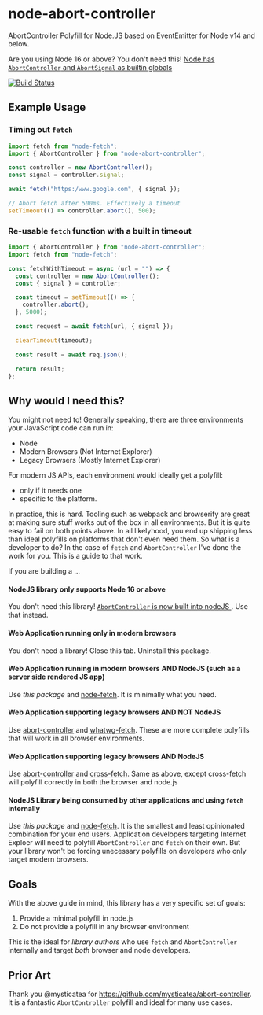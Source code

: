 # node-abort-controller

AbortController Polyfill for Node.JS based on EventEmitter for Node v14 and below.

Are you using Node 16 or above? You don't need this! [Node has `AbortController` and `AbortSignal` as builtin globals](https://nodejs.org/dist/latest-v16.x/docs/api/globals.html#class-abortcontroller)

[![Build Status](https://dev.azure.com/stfaul/node-abort-controller/_apis/build/status/southpolesteve.node-abort-controller?branchName=master)](https://dev.azure.com/stfaul/node-abort-controller/_build/latest?definitionId=3&branchName=master)

## Example Usage

### Timing out `fetch`

```javascript
import fetch from "node-fetch";
import { AbortController } from "node-abort-controller";

const controller = new AbortController();
const signal = controller.signal;

await fetch("https:/www.google.com", { signal });

// Abort fetch after 500ms. Effectively a timeout
setTimeout(() => controller.abort(), 500);
```

### Re-usable `fetch` function with a built in timeout

```javascript
import { AbortController } from "node-abort-controller";
import fetch from "node-fetch";

const fetchWithTimeout = async (url = "") => {
  const controller = new AbortController();
  const { signal } = controller;

  const timeout = setTimeout(() => {
    controller.abort();
  }, 5000);

  const request = await fetch(url, { signal });

  clearTimeout(timeout);

  const result = await req.json();

  return result;
};
```

## Why would I need this?

You might not need to! Generally speaking, there are three environments your JavaScript code can run in:

- Node
- Modern Browsers (Not Internet Explorer)
- Legacy Browsers (Mostly Internet Explorer)

For modern JS APIs, each environment would ideally get a polyfill:

- only if it needs one
- specific to the platform.

In practice, this is hard. Tooling such as webpack and browserify are great at making sure stuff works out of the box in all environments. But it is quite easy to fail on both points above. In all likelyhood, you end up shipping less than ideal polyfills on platforms that don't even need them. So what is a developer to do? In the case of `fetch` and `AbortController` I've done the work for you. This is a guide to that work.

If you are building a ...

#### NodeJS library only supports Node 16 or above

You don't need this library! [`AbortController` is now built into nodeJS ](https://nodejs.org/api/globals.html#globals_class_abortcontroller). Use that instead.

#### Web Application running only in modern browsers

You don't need a library! Close this tab. Uninstall this package.

#### Web Application running in modern browsers AND NodeJS (such as a server side rendered JS app)

Use _this package_ and [node-fetch](https://www.npmjs.com/package/node-fetch). It is minimally what you need.

#### Web Application supporting legacy browsers AND NOT NodeJS

Use [abort-controller](https://www.npmjs.com/package/abort-controller) and [whatwg-fetch](https://www.npmjs.com/package/whatwg-fetch). These are more complete polyfills that will work in all browser environments.

#### Web Application supporting legacy browsers AND NodeJS

Use [abort-controller](https://www.npmjs.com/package/abort-controller) and [cross-fetch](https://www.npmjs.com/package/cross-fetch). Same as above, except cross-fetch will polyfill correctly in both the browser and node.js

#### NodeJS Library being consumed by other applications and using `fetch` internally

Use _this package_ and [node-fetch](https://www.npmjs.com/package/node-fetch). It is the smallest and least opinionated combination for your end users. Application developers targeting Internet Exploer will need to polyfill `AbortController` and `fetch` on their own. But your library won't be forcing unecessary polyfills on developers who only target modern browsers.

## Goals

With the above guide in mind, this library has a very specific set of goals:

1. Provide a minimal polyfill in node.js
2. Do not provide a polyfill in any browser environment

This is the ideal for _library authors_ who use `fetch` and `AbortController` internally and target _both_ browser and node developers.

## Prior Art

Thank you @mysticatea for https://github.com/mysticatea/abort-controller. It is a fantastic `AbortController` polyfill and ideal for many use cases.
